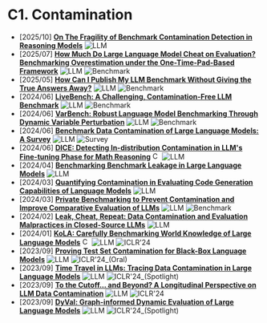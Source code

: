 # C1. Contamination
- [2025/10] **[On The Fragility of Benchmark Contamination Detection in Reasoning Models](https://arxiv.org/abs/2510.02386)** ![LLM](https://img.shields.io/badge/LLM-589cf4)
- [2025/07] **[How Much Do Large Language Model Cheat on Evaluation? Benchmarking Overestimation under the One-Time-Pad-Based Framework](https://arxiv.org/abs/2507.19219)** ![LLM](https://img.shields.io/badge/LLM-589cf4) ![Benchmark](https://img.shields.io/badge/Benchmark-87b800)
- [2025/05] **[How Can I Publish My LLM Benchmark Without Giving the True Answers Away?](https://arxiv.org/abs/2505.18102)** ![LLM](https://img.shields.io/badge/LLM-589cf4) ![Benchmark](https://img.shields.io/badge/Benchmark-87b800)
- [2024/06] **[LiveBench: A Challenging, Contamination-Free LLM Benchmark](https://arxiv.org/abs/2406.19314)** ![LLM](https://img.shields.io/badge/LLM-589cf4) ![Benchmark](https://img.shields.io/badge/Benchmark-87b800)
- [2024/06] **[VarBench: Robust Language Model Benchmarking Through Dynamic Variable Perturbation](https://arxiv.org/abs/2406.17681)** ![LLM](https://img.shields.io/badge/LLM-589cf4) ![Benchmark](https://img.shields.io/badge/Benchmark-87b800)
- [2024/06] **[Benchmark Data Contamination of Large Language Models: A Survey](https://arxiv.org/abs/2406.04244v1)** ![LLM](https://img.shields.io/badge/LLM-589cf4) ![Survey](https://img.shields.io/badge/Survey-87b800)
- [2024/06] **[DICE: Detecting In-distribution Contamination in LLM's Fine-tuning Phase for Math Reasoning](https://arxiv.org/abs/2406.04197)** [<img src="https://github.com/FortAwesome/Font-Awesome/blob/6.x/svgs/brands/github.svg" alt="Code" width="15" height="15">](https://github.com/THU-KEG/DICE) ![LLM](https://img.shields.io/badge/LLM-589cf4)
- [2024/04] **[Benchmarking Benchmark Leakage in Large Language Models](https://arxiv.org/abs/2404.18824)** ![LLM](https://img.shields.io/badge/LLM-589cf4)
- [2024/03] **[Quantifying Contamination in Evaluating Code Generation Capabilities of Language Models](https://arxiv.org/abs/2403.04811)** ![LLM](https://img.shields.io/badge/LLM-589cf4)
- [2024/03] **[Private Benchmarking to Prevent Contamination and Improve Comparative Evaluation of LLMs](https://arxiv.org/abs/2403.00393)** ![LLM](https://img.shields.io/badge/LLM-589cf4) ![Benchmark](https://img.shields.io/badge/Benchmark-87b800)
- [2024/02] **[Leak, Cheat, Repeat: Data Contamination and Evaluation Malpractices in Closed-Source LLMs](https://arxiv.org/abs/2402.03927)** ![LLM](https://img.shields.io/badge/LLM-589cf4)
- [2024/01] **[KoLA: Carefully Benchmarking World Knowledge of Large Language Models](https://openreview.net/forum?id=AqN23oqraW)** [<img src="https://github.com/FortAwesome/Font-Awesome/blob/6.x/svgs/brands/github.svg" alt="Code" width="15" height="15">](https://kola.xlore.cn/) ![LLM](https://img.shields.io/badge/LLM-589cf4) ![ICLR'24](https://img.shields.io/badge/ICLR'24-f1b800)
- [2023/09] **[Proving Test Set Contamination for Black-Box Language Models](https://openreview.net/forum?id=KS8mIvetg2)** ![LLM](https://img.shields.io/badge/LLM-589cf4) ![ICLR'24_(Oral)](https://img.shields.io/badge/ICLR'24_(Oral)-f1b800)
- [2023/09] **[Time Travel in LLMs: Tracing Data Contamination in Large Language Models](https://openreview.net/forum?id=2Rwq6c3tvr)** ![LLM](https://img.shields.io/badge/LLM-589cf4) ![ICLR'24_(Spotlight)](https://img.shields.io/badge/ICLR'24_(Spotlight)-f1b800)
- [2023/09] **[To the Cutoff... and Beyond? A Longitudinal Perspective on LLM Data Contamination](https://openreview.net/forum?id=m2NVG4Htxs)** ![LLM](https://img.shields.io/badge/LLM-589cf4) ![ICLR'24](https://img.shields.io/badge/ICLR'24-f1b800)
- [2023/09] **[DyVal: Graph-informed Dynamic Evaluation of Large Language Models](https://openreview.net/forum?id=gjfOL9z5Xr)** ![LLM](https://img.shields.io/badge/LLM-589cf4) ![ICLR'24_(Spotlight)](https://img.shields.io/badge/ICLR'24_(Spotlight)-f1b800)
